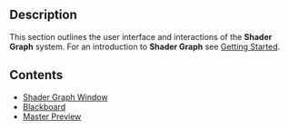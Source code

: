 ## Description

This section outlines the user interface and interactions of the **Shader Graph** system. For an introduction to **Shader Graph** see [Getting Started](https://github.com/Unity-Technologies/ShaderGraph/wiki/Getting-Started/).

## Contents
* [Shader Graph Window](https://github.com/Unity-Technologies/ShaderGraph/wiki/Shader-Graph-Window)
* [Blackboard](https://github.com/Unity-Technologies/ShaderGraph/wiki/Blackboard)
* [Master Preview](https://github.com/Unity-Technologies/ShaderGraph/wiki/Master-Preview)